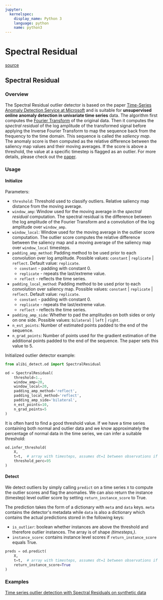 ```yaml
---
jupyter:
  kernelspec:
    display_name: Python 3
    language: python
    name: python3
---
```


# Spectral Residual

[source](../../api/alibi_detect.od.sr.rst)

## Spectral Residual

### Overview

The Spectral Residual outlier detector is based on the paper [Time-Series Anomaly Detection Service at Microsoft](https://arxiv.org/abs/1906.03821) and is suitable for **unsupervised online anomaly detection in univariate time series** data. The algorithm first computes the [Fourier Transform](https://en.wikipedia.org/wiki/Fourier_transform) of the original data. Then it computes the _spectral residual_ of the log amplitude of the transformed signal before applying the Inverse Fourier Transform to map the sequence back from the frequency to the time domain. This sequence is called the _saliency map_. The anomaly score is then computed as the relative difference between the saliency map values and their moving averages. If the score is above a threshold, the value at a specific timestep is flagged as an outlier. For more details, please check out the [paper](https://arxiv.org/abs/1906.03821).

### Usage

#### Initialize

Parameters:

* `threshold`: Threshold used to classify outliers. Relative saliency map distance from the moving average.
* `window_amp`: Window used for the moving average in the _spectral residual_ computation. The spectral residual is the difference between the log amplitude of the Fourier Transform and a convolution of the log amplitude over `window_amp`.
* `window_local`: Window used for the moving average in the outlier score computation. The outlier score computes the relative difference between the saliency map and a moving average of the saliency map over `window_local` timesteps.
* `padding_amp_method`: Padding method to be used prior to each convolution over log amplitude. Possible values: `constant` | `replicate` | `reflect`. Default value: `replicate`.
  * `constant` - padding with constant 0.
  * `replicate` - repeats the last/extreme value.
  * `reflect` - reflects the time series.
* `padding_local_method`: Padding method to be used prior to each convolution over saliency map. Possible values: `constant` | `replicate` | `reflect`. Default value: `replicate`.
  * `constant` - padding with constant 0.
  * `replicate` - repeats the last/extreme value.
  * `reflect` - reflects the time series.
* `padding_amp_side`: Whether to pad the amplitudes on both sides or only on one side. Possible values: `bilateral` | `left` | `right`.
* `n_est_points`: Number of estimated points padded to the end of the sequence.
* `n_grad_points`: Number of points used for the gradient estimation of the additional points padded to the end of the sequence. The paper sets this value to 5.

Initialized outlier detector example:

```python
from alibi_detect.od import SpectralResidual

od = SpectralResidual(
    threshold=1.,
    window_amp=20,
    window_local=20,
    padding_amp_method='reflect',
    padding_local_method='reflect',
    padding_amp_side='bilateral',
    n_est_points=10,
    n_grad_points=5
)
```

It is often hard to find a good threshold value. If we have a time series containing both normal and outlier data and we know approximately the percentage of normal data in the time series, we can infer a suitable threshold:

```python
od.infer_threshold(
    X,
    t=t,  # array with timesteps, assumes dt=1 between observations if omitted
    threshold_perc=95
)
```

#### Detect

We detect outliers by simply calling `predict` on a time series `X` to compute the outlier scores and flag the anomalies. We can also return the instance (timestep) level outlier score by setting `return_instance_score` to True.

The prediction takes the form of a dictionary with `meta` and `data` keys. `meta` contains the detector's metadata while `data` is also a dictionary which contains the actual predictions stored in the following keys:

* `is_outlier`: boolean whether instances are above the threshold and therefore outlier instances. The array is of shape _(timesteps,)_.
* `instance_score`: contains instance level scores if `return_instance_score` equals True.

```python
preds = od.predict(
    X,
    t=t,  # array with timesteps, assumes dt=1 between observations if omitted
    return_instance_score=True
)
```

### Examples

[Time series outlier detection with Spectral Residuals on synthetic data](../../examples/od_sr_synth.ipynb)
